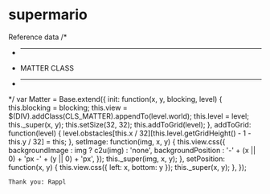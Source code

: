 # supermario
Reference data
/*
 * -------------------------------------------
 * MATTER CLASS
 * -------------------------------------------
 */
var Matter = Base.extend({
	init: function(x, y, blocking, level) {
		this.blocking = blocking;
		this.view = $(DIV).addClass(CLS_MATTER).appendTo(level.world);
		this.level = level;
		this._super(x, y);
		this.setSize(32, 32);
		this.addToGrid(level);
	},
	addToGrid: function(level) {
		level.obstacles[this.x / 32][this.level.getGridHeight() - 1 - this.y / 32] = this;
	},
	setImage: function(img, x, y) {
		this.view.css({
			backgroundImage : img ? c2u(img) : 'none',
			backgroundPosition : '-' + (x || 0) + 'px -' + (y || 0) + 'px',
		});
		this._super(img, x, y);
	},
	setPosition: function(x, y) {
		this.view.css({
			left: x,
			bottom: y
		});
		this._super(x, y);
	},
});

``````
Thank you: Rappl
